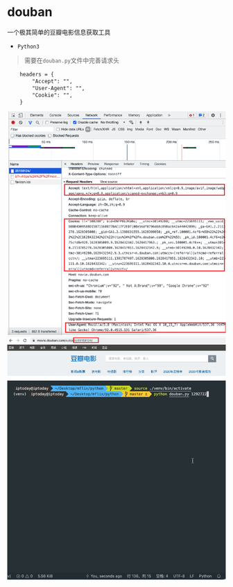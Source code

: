# douban
一个极其简单的豆瓣电影信息获取工具

- `Python3`

> 需要在`douban.py`文件中完善请求头
 
        headers = {
            "Accept": "",
            "User-Agent": "",
            "Cookie": "",
        }

![header](./header.png)
![douban](./douban.png)
![Kap](./Kap.gif)